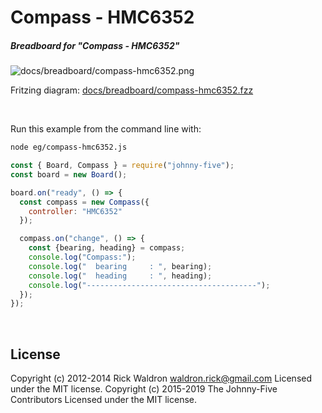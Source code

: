 <!--remove-start-->

# Compass - HMC6352

<!--remove-end-->






##### Breadboard for "Compass - HMC6352"



![docs/breadboard/compass-hmc6352.png](breadboard/compass-hmc6352.png)<br>

Fritzing diagram: [docs/breadboard/compass-hmc6352.fzz](breadboard/compass-hmc6352.fzz)

&nbsp;




Run this example from the command line with:
```bash
node eg/compass-hmc6352.js
```


```javascript
const { Board, Compass } = require("johnny-five");
const board = new Board();

board.on("ready", () => {
  const compass = new Compass({
    controller: "HMC6352"
  });

  compass.on("change", () => {
    const {bearing, heading} = compass;
    console.log("Compass:");
    console.log("  bearing     : ", bearing);
    console.log("  heading     : ", heading);
    console.log("--------------------------------------");
  });
});

```








&nbsp;

<!--remove-start-->

## License
Copyright (c) 2012-2014 Rick Waldron <waldron.rick@gmail.com>
Licensed under the MIT license.
Copyright (c) 2015-2019 The Johnny-Five Contributors
Licensed under the MIT license.

<!--remove-end-->
